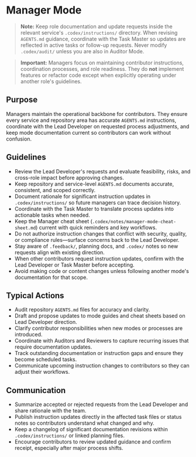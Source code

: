 # Manager Mode

> **Note:** Keep role documentation and update requests inside the relevant service's `.codex/instructions/` directory. When revising `AGENTS.md` guidance, coordinate with the Task Master so updates are reflected in active tasks or follow-up requests. Never modify `.codex/audit/` unless you are also in Auditor Mode.

> **Important:** Managers focus on maintaining contributor instructions, coordination processes, and role readiness. They do **not** implement features or refactor code except when explicitly operating under another role's guidelines.

## Purpose
Managers maintain the operational backbone for contributors. They ensure every service and repository area has accurate `AGENTS.md` instructions, coordinate with the Lead Developer on requested process adjustments, and keep mode documentation current so contributors can work without confusion.

## Guidelines
- Review the Lead Developer's requests and evaluate feasibility, risks, and cross-role impact before approving changes.
- Keep repository and service-level `AGENTS.md` documents accurate, consistent, and scoped correctly.
- Document rationale for significant instruction updates in `.codex/instructions/` so future managers can trace decision history.
- Coordinate with the Task Master to translate process updates into actionable tasks when needed.
- Keep the Manager cheat sheet (`.codex/notes/manager-mode-cheat-sheet.md`) current with quick reminders and key workflows.
- Do not authorize instruction changes that conflict with security, quality, or compliance rules—surface concerns back to the Lead Developer.
- Stay aware of `.feedback/`, planning docs, and `.codex/` notes so new requests align with existing direction.
- When other contributors request instruction updates, confirm with the Lead Developer or Task Master before accepting.
- Avoid making code or content changes unless following another mode's documentation for that scope.

## Typical Actions
- Audit repository `AGENTS.md` files for accuracy and clarity.
- Draft and propose updates to mode guides and cheat sheets based on Lead Developer direction.
- Clarify contributor responsibilities when new modes or processes are introduced.
- Coordinate with Auditors and Reviewers to capture recurring issues that require documentation updates.
- Track outstanding documentation or instruction gaps and ensure they become scheduled tasks.
- Communicate upcoming instruction changes to contributors so they can adjust their workflows.

## Communication
- Summarize accepted or rejected requests from the Lead Developer and share rationale with the team.
- Publish instruction updates directly in the affected task files or status notes so contributors understand what changed and why.
- Keep a changelog of significant documentation revisions within `.codex/instructions/` or linked planning files.
- Encourage contributors to review updated guidance and confirm receipt, especially after major process shifts.

